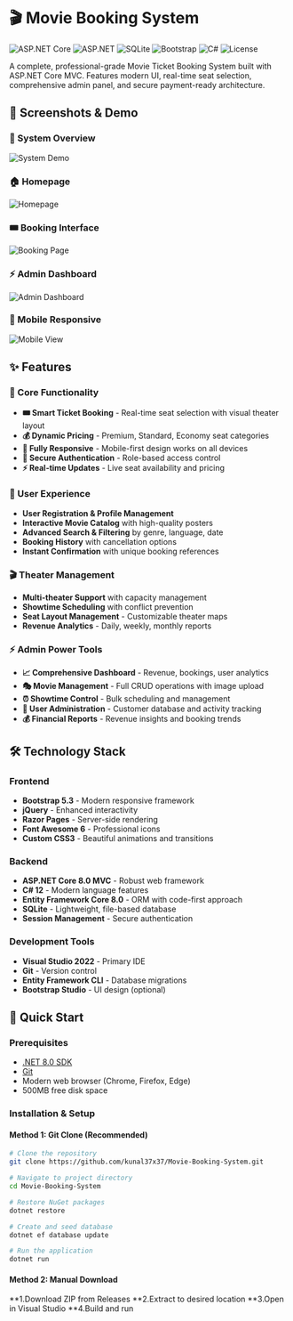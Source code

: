 # 🎬 Movie Booking System

![ASP.NET Core](https://img.shields.io/badge/.NET-8.0-512BD4?logo=dotnet&logoColor=white)
![ASP.NET](https://img.shields.io/badge/ASP.NET_Core-MVC-512BD4?logo=dotnet)
![SQLite](https://img.shields.io/badge/SQLite-07405E?logo=sqlite&logoColor=white)
![Bootstrap](https://img.shields.io/badge/Bootstrap-5.3-7952B3?logo=bootstrap&logoColor=white)
![C#](https://img.shields.io/badge/C%23-239120?logo=c-sharp&logoColor=white)
![License](https://img.shields.io/badge/License-MIT-green)

A complete, professional-grade Movie Ticket Booking System built with ASP.NET Core MVC. Features modern UI, real-time seat selection, comprehensive admin panel, and secure payment-ready architecture.

## 📸 Screenshots & Demo

### 🎥 System Overview
![System Demo](https://via.placeholder.com/800x400/007bff/ffffff?text=Movie+Booking+System+Demo+Video+Placeholder)

### 🏠 Homepage
![Homepage](https://via.placeholder.com/600x400/343a40/ffffff?text=Movies+Catalog+with+Search+and+Filters)

### 🎟️ Booking Interface
![Booking Page](https://via.placeholder.com/600x400/28a745/ffffff?text=Interactive+Seat+Selection+with+Theater+Layout)

### ⚡ Admin Dashboard
![Admin Dashboard](https://via.placeholder.com/600x400/dc3545/ffffff?text=Admin+Panel+with+Analytics+and+Charts)

### 📱 Mobile Responsive
![Mobile View](https://via.placeholder.com/300x500/6f42c1/ffffff?text=Mobile+Friendly+Interface)

## ✨ Features

### 🎯 Core Functionality
- **🎟️ Smart Ticket Booking** - Real-time seat selection with visual theater layout
- **💰 Dynamic Pricing** - Premium, Standard, Economy seat categories
- **📱 Fully Responsive** - Mobile-first design works on all devices
- **🔐 Secure Authentication** - Role-based access control
- **⚡ Real-time Updates** - Live seat availability and pricing

### 👥 User Experience
- **User Registration & Profile Management**
- **Interactive Movie Catalog** with high-quality posters
- **Advanced Search & Filtering** by genre, language, date
- **Booking History** with cancellation options
- **Instant Confirmation** with unique booking references

### 🎬 Theater Management
- **Multi-theater Support** with capacity management
- **Showtime Scheduling** with conflict prevention
- **Seat Layout Management** - Customizable theater maps
- **Revenue Analytics** - Daily, weekly, monthly reports

### ⚡ Admin Power Tools
- **📈 Comprehensive Dashboard** - Revenue, bookings, user analytics
- **🎭 Movie Management** - Full CRUD operations with image upload
- **⏰ Showtime Control** - Bulk scheduling and management
- **👥 User Administration** - Customer database and activity tracking
- **💰 Financial Reports** - Revenue insights and booking trends

## 🛠️ Technology Stack

### Frontend
- **Bootstrap 5.3** - Modern responsive framework
- **jQuery** - Enhanced interactivity
- **Razor Pages** - Server-side rendering
- **Font Awesome 6** - Professional icons
- **Custom CSS3** - Beautiful animations and transitions

### Backend
- **ASP.NET Core 8.0 MVC** - Robust web framework
- **C# 12** - Modern language features
- **Entity Framework Core 8.0** - ORM with code-first approach
- **SQLite** - Lightweight, file-based database
- **Session Management** - Secure authentication

### Development Tools
- **Visual Studio 2022** - Primary IDE
- **Git** - Version control
- **Entity Framework CLI** - Database migrations
- **Bootstrap Studio** - UI design (optional)

## 🚀 Quick Start

### Prerequisites
- [.NET 8.0 SDK](https://dotnet.microsoft.com/download/dotnet/8.0)
- [Git](https://git-scm.com/)
- Modern web browser (Chrome, Firefox, Edge)
- 500MB free disk space

### Installation & Setup

#### Method 1: Git Clone (Recommended)
```bash
# Clone the repository
git clone https://github.com/kunal37x37/Movie-Booking-System.git

# Navigate to project directory
cd Movie-Booking-System

# Restore NuGet packages
dotnet restore

# Create and seed database
dotnet ef database update

# Run the application
dotnet run
```

#### Method 2: Manual Download
**1.Download ZIP from Releases
**2.Extract to desired location
**3.Open in Visual Studio
**4.Build and run

